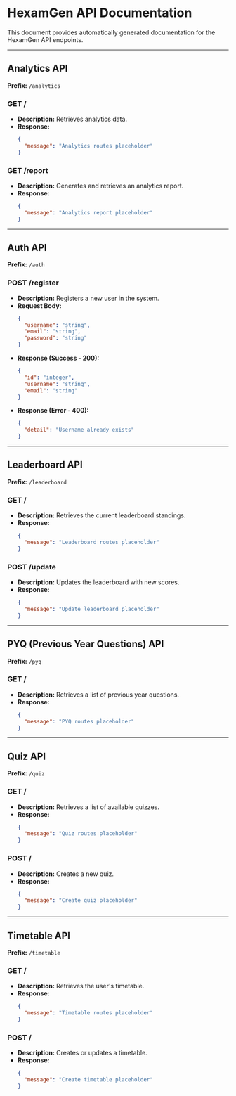 # HexamGen API Documentation

This document provides automatically generated documentation for the HexamGen API endpoints.

---

## Analytics API

**Prefix:** `/analytics`

### GET /

- **Description:** Retrieves analytics data.
- **Response:**
  ```json
  {
    "message": "Analytics routes placeholder"
  }
  ```

### GET /report

- **Description:** Generates and retrieves an analytics report.
- **Response:**
  ```json
  {
    "message": "Analytics report placeholder"
  }
  ```

---

## Auth API

**Prefix:** `/auth`

### POST /register

- **Description:** Registers a new user in the system.
- **Request Body:**
  ```json
  {
    "username": "string",
    "email": "string",
    "password": "string"
  }
  ```
- **Response (Success - 200):**
  ```json
  {
    "id": "integer",
    "username": "string",
    "email": "string"
  }
  ```
- **Response (Error - 400):**
  ```json
  {
    "detail": "Username already exists"
  }
  ```

---

## Leaderboard API

**Prefix:** `/leaderboard`

### GET /

- **Description:** Retrieves the current leaderboard standings.
- **Response:**
  ```json
  {
    "message": "Leaderboard routes placeholder"
  }
  ```

### POST /update

- **Description:** Updates the leaderboard with new scores.
- **Response:**
  ```json
  {
    "message": "Update leaderboard placeholder"
  }
  ```

---

## PYQ (Previous Year Questions) API

**Prefix:** `/pyq`

### GET /

- **Description:** Retrieves a list of previous year questions.
- **Response:**
  ```json
  {
    "message": "PYQ routes placeholder"
  }
  ```

---

## Quiz API

**Prefix:** `/quiz`

### GET /

- **Description:** Retrieves a list of available quizzes.
- **Response:**
  ```json
  {
    "message": "Quiz routes placeholder"
  }
  ```

### POST /

- **Description:** Creates a new quiz.
- **Response:**
  ```json
  {
    "message": "Create quiz placeholder"
  }
  ```

---

## Timetable API

**Prefix:** `/timetable`

### GET /

- **Description:** Retrieves the user's timetable.
- **Response:**
  ```json
  {
    "message": "Timetable routes placeholder"
  }
  ```

### POST /

- **Description:** Creates or updates a timetable.
- **Response:**
  ```json
  {
    "message": "Create timetable placeholder"
  }
  ```
